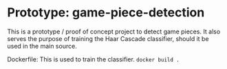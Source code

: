 # Prototype: game-piece-detection

This is a prototype / proof of concept project to detect game pieces. 
It also serves the purpose of training the Haar Cascade classifier, should it be used in the main source. 

Dockerfile: This is used to train the classifier.
`docker build .`
